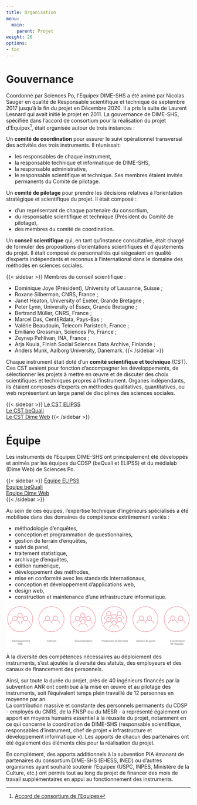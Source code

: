 ```yaml
---
title: Organisation
menu:
  main:
    parent: Projet
weight: 20
options:
- toc
---
```


# Gouvernance
Coordonné par Sciences Po, l’Equipex DIME-SHS a été animé par Nicolas Sauger en qualité de Responsable scientifique et technique de septembre 2017 jusqu’à la fin du projet en Décembre 2020. Il a pris la suite de Laurent Lesnard qui avait initié le projet en 2011.
La gouvernance de DIME-SHS, spécifiée dans l’accord de consortium pour la réalisation du projet d’Equipex[^1], était organisée autour de trois instances :

Un **comité de coordination** pour assurer le suivi opérationnel transversal des activités des trois instruments. Il réunissait:
  * les responsables de chaque instrument,
  * la responsable technique et informatique de DIME-SHS,
  * la responsable administrative,
  * le responsable scientifique et technique.
Ses membres étaient invités permanents du Comité de pilotage.

Un **comité de pilotage** pour prendre les décisions relatives à l’orientation stratégique et scientifique du projet. Il était composé :
  * d’un représentant de chaque partenaire du consortium,
  * du responsable scientifique et technique (Président du Comité de pilotage),
  * des membres du comité de coordination.

Un **conseil scientifique** qui, en tant qu’instance consultative, était chargé de formuler des propositions d’orientations scientifiques et d’ajustements du projet. Il était composé de personnalités qui siégeaient en qualité d’experts indépendants et reconnus à l’international dans le domaine des méthodes en sciences sociales.

{{< sidebar >}}
Membres du conseil scientifique :

- Dominique Joye (Président), University of Lausanne, Suisse ;
- Roxane Silberman, CNRS, France ;
- Janet Heaton, University of Exeter, Grande Bretagne ;
- Peter Lynn, University of Essex, Grande Bretagne ;
- Bertrand Müller, CNRS, France ;
- Marcel Das, CentERdata, Pays-Bas ;
- Valérie Beaudouin, Telecom Paristech, France ;
- Emiliano Grossman, Sciences Po, France ;
- Zeynep Pehlivan, INA, France ;
- Arja Kuula, Finish Social Sciences Data Archive, Finlande ;
- Anders Munk, Aalborg University, Danemark.
{{< /sidebar >}}

Chaque instrument était doté d’un **comité scientifique et technique** (CST). Ces CST avaient pour fonction d’accompagner les développements, de sélectionner les projets à mettre en œuvre et de discuter des choix scientifiques et techniques propres à l’instrument. Organes indépendants, ils étaient composés d’experts en méthodes qualitatives, quantitatives, ou web représentant un large panel de disciplines des sciences sociales.


{{< sidebar >}}
[Le CST ELIPSS](http://quanti.dime-shs.sciences-po.fr/fr/lorganisation/#814)<br>
[Le CST beQuali](http://bequali.fr/fr/propos/#cst)<br>
[Le CST Dime Web](http://dimeweb.dime-shs.sciences-po.fr/#team)
{{< /sidebar >}}

# Équipe
Les instruments de l’Equipex DIME-SHS ont principalement été développés et animés par les équipes du CDSP (beQuali et ELIPSS) et du médialab (Dime Web) de Sciences Po.

{{< sidebar >}}
[Équipe ELIPSS](http://quanti.dime-shs.sciences-po.fr/fr/lorganisation/#813)<br>
[Équipe beQuali](http://bequali.fr/fr/propos/#13687)<br>
[Équipe Dime Web](http://dimeweb.dime-shs.sciences-po.fr/#team)<br>
{{< /sidebar >}}

Au sein de ces équipes, l’expertise technique d’ingénieurs spécialisés a été mobilisée dans des domaines de compétence extrêmement variés :

- méthodologie d’enquêtes,
- conception et programmation de questionnaires,
- gestion de terrain d’enquêtes,
- suivi de panel,
- traitement statistique,
- archivage d’enquêtes,
- édition numérique,
- développement des méthodes,
- mise en conformité avec les standards internationaux,
- conception et développement d’applications web,
- design web,
- construction et maintenance d’une infrastructure informatique.

<a href="/img/reperes/schemas_bilan-fr.svg" target="_blank"><img src="/img/reperes/schemas_bilan.svg"></a>

À la diversité des compétences nécessaires au déploiement des instruments, s’est ajoutée la diversité des statuts, des employeurs et des canaux de financement des personnels.

Ainsi, sur toute la durée du projet, près de 40 ingénieurs financés par la subvention ANR ont contribué à la mise en œuvre et au pilotage des instruments, soit l’équivalent temps plein travaillé de 12 personnes en moyenne par an.<br>
La contribution massive et constante des personnels permanents du CDSP  - employés du CNRS, de la FNSP ou du MESR - a représenté également un apport en moyens humains essentiel à la réussite du projet, notamment en ce qui concerne la coordination de DIME-SHS (responsable scientifique, responsables d’instrument, chef de projet « infrastructure et développement informatique »). Les apports de chacun des partenaires ont été également des éléments clés pour la réalisation du projet.

En complément, des apports additionnels à la subvention PIA émanant de partenaires du consortium DIME-SHS (EHESS, INED) ou d’autres organismes ayant souhaité soutenir l’Equipex (USPC, INPES, Ministère de la Culture, etc.) ont permis tout au long du projet de financer des mois de travail supplémentaires en appui au fonctionnement des instruments.

[^1]: <a href="/docs/DIME-SHS_ACCORDCONSORTIUM.pdf" target="_blank">Accord de consortium de l’Equipex</a>
